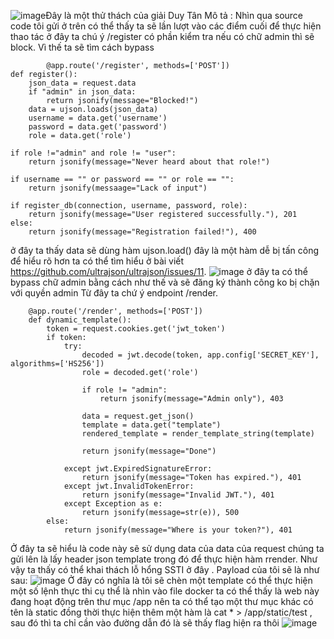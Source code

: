 ![image](https://github.com/user-attachments/assets/14708800-29aa-49fa-bd2d-f0259e667cf5)Đây là một thử thách của giải Duy Tân 
Mô tả : Nhìn qua source code tôi gửi ở trên có thể thấy ta sẽ lần lượt vào các điểm cuối để thực hiện thao tác ở đây ta chú ý /register có phần kiểm tra nếu có chữ admin thì sẽ block. Vì thế ta sẽ tìm cách bypass 

            @app.route('/register', methods=['POST'])
    def register():
        json_data = request.data
        if "admin" in json_data:
            return jsonify(message="Blocked!")
        data = ujson.loads(json_data)
        username = data.get('username')
        password = data.get('password')
        role = data.get('role')
    
    if role !="admin" and role != "user":
        return jsonify(message="Never heard about that role!")
    
    if username == "" or password == "" or role == "":
        return jsonify(messaage="Lack of input")
    
    if register_db(connection, username, password, role):
        return jsonify(message="User registered successfully."), 201
    else:
        return jsonify(message="Registration failed!"), 400
ở đây ta thấy data sẽ dùng hàm ujson.load() đây là một hàm dễ bị tấn công để hiểu rõ hơn ta có thể tìm hiểu ở bài viết https://github.com/ultrajson/ultrajson/issues/11. 
![image](https://github.com/user-attachments/assets/3317fe5b-9b25-4e84-a4c1-e6a243ace5f1)
ở đây ta có thể bypass chữ admin bằng cách như thế và sẽ đăng ký thành công ko bị chặn với quyền admin
Từ đây ta chứ ý endpoint /render. 

        @app.route('/render', methods=['POST'])
        def dynamic_template():
            token = request.cookies.get('jwt_token')
            if token:
                try:
                    decoded = jwt.decode(token, app.config['SECRET_KEY'], algorithms=['HS256'])
                    role = decoded.get('role')
        
                    if role != "admin":
                        return jsonify(message="Admin only"), 403
        
                    data = request.get_json()
                    template = data.get("template")
                    rendered_template = render_template_string(template)
                    
                    return jsonify(message="Done")
        
                except jwt.ExpiredSignatureError:
                    return jsonify(message="Token has expired."), 401
                except jwt.InvalidTokenError:
                    return jsonify(message="Invalid JWT."), 401
                except Exception as e:
                    return jsonify(message=str(e)), 500
            else:
                return jsonify(message="Where is your token?"), 401
Ở đây ta sẽ hiểu là code này sẽ sử dụng data của data của request chúng ta gửi lên là lấy header json template trong đó để thực hiện hàm rrender. Như vậy ta thấy có thể khai thách lỗ hổng SSTI ở đây . Payload của tôi sẽ là như sau:
![image](https://github.com/user-attachments/assets/aef8e966-f850-40a1-ad18-3725e8e1e935)
Ở đây có nghĩa là tôi sẽ chèn một template có thể thực hiện một số lệnh thực thi cụ thể là nhìn vào file docker ta có thể thấy là web này đang hoạt động trên thư mục /app nên ta có thể tạo một thư mục khác có tên là static đồng thời thực hiện thêm một hàm là cat * > /app/static/test , sau đó thì ta chỉ cần vào đường dẫn đó là sẽ thấy flag hiện ra thôi
![image](https://github.com/user-attachments/assets/c90329bc-2f85-4410-a504-5967326a7591)



        



